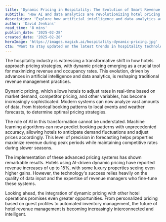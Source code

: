 ```yaml
---
title: 'Dynamic Pricing in Hospitality: The Evolution of Smart Revenue Management'
subtitle: 'How AI and data analytics are revolutionizing hotel pricing strategies'
description: 'Explore how artificial intelligence and data analytics are revolutionizing hotel pricing strategies, leading to smarter revenue management and increased profitability in the hospitality industry.'
author: 'David Jenkins'
read_time: '8 mins'
publish_date: '2025-02-28'
created_date: '2025-02-28'
heroImage: 'https://images.magick.ai/hospitality-dynamic-pricing.jpg'
cta: 'Want to stay updated on the latest trends in hospitality technology and revenue management? Follow us on LinkedIn for exclusive insights and industry analysis.'
---
```


The hospitality industry is witnessing a transformative shift in how hotels approach pricing strategies, with dynamic pricing emerging as a crucial tool for maximizing revenue and occupancy rates. This evolution, driven by advances in artificial intelligence and data analytics, is reshaping traditional revenue management practices.

Dynamic pricing, which allows hotels to adjust rates in real-time based on market demand, competitor pricing, and other variables, has become increasingly sophisticated. Modern systems can now analyze vast amounts of data, from historical booking patterns to local events and weather forecasts, to determine optimal pricing strategies.

The role of AI in this transformation cannot be understated. Machine learning algorithms can now predict booking patterns with unprecedented accuracy, allowing hotels to anticipate demand fluctuations and adjust prices accordingly. This level of precision in forecasting helps properties maximize revenue during peak periods while maintaining competitive rates during slower seasons.

The implementation of these advanced pricing systems has shown remarkable results. Hotels using AI-driven dynamic pricing have reported revenue increases of up to 15%, with some luxury properties seeing even higher gains. However, the technology's success relies heavily on the quality of data input and the expertise of revenue managers who fine-tune these systems.

Looking ahead, the integration of dynamic pricing with other hotel operations promises even greater opportunities. From personalized pricing based on guest profiles to automated inventory management, the future of hotel revenue management is becoming increasingly interconnected and intelligent.